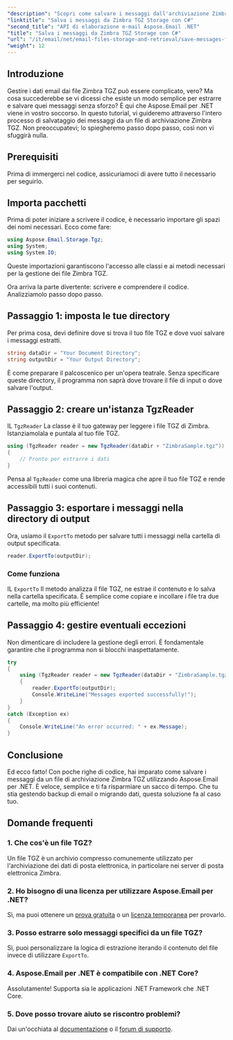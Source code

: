 ```yaml
---
"description": "Scopri come salvare i messaggi dall'archiviazione Zimbra TGZ utilizzando Aspose.Email per .NET con il nostro tutorial dettagliato."
"linktitle": "Salva i messaggi da Zimbra TGZ Storage con C#"
"second_title": "API di elaborazione e-mail Aspose.Email .NET"
"title": "Salva i messaggi da Zimbra TGZ Storage con C#"
"url": "/it/email/net/email-files-storage-and-retrieval/save-messages-from-zimbra-tgz-storage/"
"weight": 12
---
```


## Introduzione

Gestire i dati email dai file Zimbra TGZ può essere complicato, vero? Ma cosa succederebbe se vi dicessi che esiste un modo semplice per estrarre e salvare quei messaggi senza sforzo? È qui che Aspose.Email per .NET viene in vostro soccorso. In questo tutorial, vi guideremo attraverso l'intero processo di salvataggio dei messaggi da un file di archiviazione Zimbra TGZ. Non preoccupatevi; lo spiegheremo passo dopo passo, così non vi sfuggirà nulla.  

## Prerequisiti  

Prima di immergerci nel codice, assicuriamoci di avere tutto il necessario per seguirlo.  

## Importa pacchetti  

Prima di poter iniziare a scrivere il codice, è necessario importare gli spazi dei nomi necessari. Ecco come fare:  

```csharp  
using Aspose.Email.Storage.Tgz;  
using System;  
using System.IO;  
```  

Queste importazioni garantiscono l'accesso alle classi e ai metodi necessari per la gestione dei file Zimbra TGZ.

Ora arriva la parte divertente: scrivere e comprendere il codice. Analizziamolo passo dopo passo.  

## Passaggio 1: imposta le tue directory  

Per prima cosa, devi definire dove si trova il tuo file TGZ e dove vuoi salvare i messaggi estratti.  

```csharp  
string dataDir = "Your Document Directory";  
string outputDir = "Your Output Directory";  
```  
 
È come preparare il palcoscenico per un'opera teatrale. Senza specificare queste directory, il programma non saprà dove trovare il file di input o dove salvare l'output.


## Passaggio 2: creare un'istanza TgzReader  

IL `TgzReader` La classe è il tuo gateway per leggere i file TGZ di Zimbra. Istanziamolala e puntala al tuo file TGZ.  

```csharp  
using (TgzReader reader = new TgzReader(dataDir + "ZimbraSample.tgz"))  
{  
    // Pronto per estrarre i dati  
}  
```  
 
Pensa al `TgzReader` come una libreria magica che apre il tuo file TGZ e rende accessibili tutti i suoi contenuti.  


## Passaggio 3: esportare i messaggi nella directory di output  

Ora, usiamo il `ExportTo` metodo per salvare tutti i messaggi nella cartella di output specificata.  

```csharp  
reader.ExportTo(outputDir);  
```  

### Come funziona  
IL `ExportTo` Il metodo analizza il file TGZ, ne estrae il contenuto e lo salva nella cartella specificata. È semplice come copiare e incollare i file tra due cartelle, ma molto più efficiente!  


## Passaggio 4: gestire eventuali eccezioni  

Non dimenticare di includere la gestione degli errori. È fondamentale garantire che il programma non si blocchi inaspettatamente.  

```csharp  
try  
{  
    using (TgzReader reader = new TgzReader(dataDir + "ZimbraSample.tgz"))  
    {  
        reader.ExportTo(outputDir);  
        Console.WriteLine("Messages exported successfully!");  
    }  
}  
catch (Exception ex)  
{  
    Console.WriteLine("An error occurred: " + ex.Message);  
}  
```  

## Conclusione  

Ed ecco fatto! Con poche righe di codice, hai imparato come salvare i messaggi da un file di archiviazione Zimbra TGZ utilizzando Aspose.Email per .NET. È veloce, semplice e ti fa risparmiare un sacco di tempo. Che tu stia gestendo backup di email o migrando dati, questa soluzione fa al caso tuo.

## Domande frequenti  

### 1. Che cos'è un file TGZ?  
Un file TGZ è un archivio compresso comunemente utilizzato per l'archiviazione dei dati di posta elettronica, in particolare nei server di posta elettronica Zimbra.  

### 2. Ho bisogno di una licenza per utilizzare Aspose.Email per .NET?  
Sì, ma puoi ottenere un [prova gratuita](https://releases.aspose.com/) o un [licenza temporanea](https://purchase.aspose.com/temporary-license/) per provarlo.  

### 3. Posso estrarre solo messaggi specifici da un file TGZ?  
Sì, puoi personalizzare la logica di estrazione iterando il contenuto del file invece di utilizzare `ExportTo`.  

### 4. Aspose.Email per .NET è compatibile con .NET Core?  
Assolutamente! Supporta sia le applicazioni .NET Framework che .NET Core.  

### 5. Dove posso trovare aiuto se riscontro problemi?  
Dai un'occhiata al [documentazione](https://reference.aspose.com/email/net/) o il [forum di supporto](https://forum.aspose.com/c/email/12/).